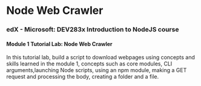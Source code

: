 # Node Web Crawler
###  edX - Microsoft: DEV283x Introduction to NodeJS course

#### Module 1 Tutorial Lab: Node Web Crawler

In this tutorial lab, build a script to download webpages using concepts and skills learned in the module 1, concepts such as core modules, CLI arguments,launching Node scripts, using an npm module, making a GET request and processing the body, creating a folder and a file.